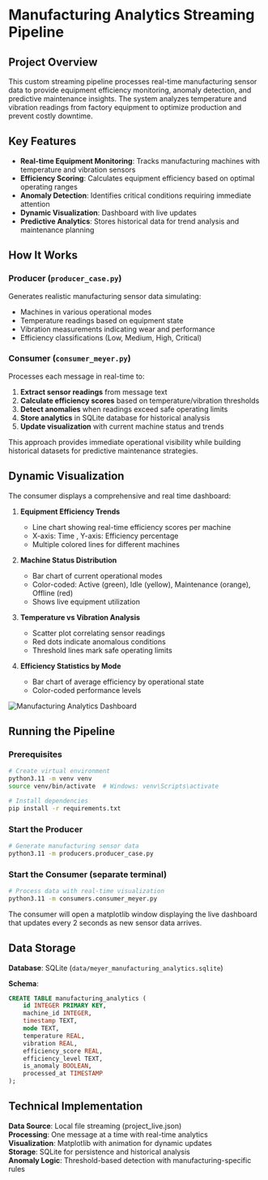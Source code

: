 # Manufacturing Analytics Streaming Pipeline

## Project Overview

This custom streaming pipeline processes real-time manufacturing sensor data to provide equipment efficiency monitoring, anomaly detection, and predictive maintenance insights. The system analyzes temperature and vibration readings from factory equipment to optimize production and prevent costly downtime.

## Key Features

- **Real-time Equipment Monitoring**: Tracks manufacturing machines with temperature and vibration sensors
- **Efficiency Scoring**: Calculates equipment efficiency based on optimal operating ranges
- **Anomaly Detection**: Identifies critical conditions requiring immediate attention
- **Dynamic Visualization**: Dashboard with live updates
- **Predictive Analytics**: Stores historical data for trend analysis and maintenance planning

## How It Works

### Producer (`producer_case.py`)
Generates realistic manufacturing sensor data simulating:
- Machines in various operational modes
- Temperature readings based on equipment state
- Vibration measurements indicating wear and performance
- Efficiency classifications (Low, Medium, High, Critical)

### Consumer (`consumer_meyer.py`)
Processes each message in real-time to:
1. **Extract sensor readings** from message text
2. **Calculate efficiency scores** based on temperature/vibration thresholds
3. **Detect anomalies** when readings exceed safe operating limits
4. **Store analytics** in SQLite database for historical analysis
5. **Update visualization** with current machine status and trends

This approach provides immediate operational visibility while building historical datasets for predictive maintenance strategies.

## Dynamic Visualization

The consumer displays a comprehensive and real time dashboard:

1. **Equipment Efficiency Trends**
   - Line chart showing real-time efficiency scores per machine
   - X-axis: Time , Y-axis: Efficiency percentage
   - Multiple colored lines for different machines

2. **Machine Status Distribution**
   - Bar chart of current operational modes
   - Color-coded: Active (green), Idle (yellow), Maintenance (orange), Offline (red)
   - Shows live equipment utilization

3. **Temperature vs Vibration Analysis**
   - Scatter plot correlating sensor readings
   - Red dots indicate anomalous conditions
   - Threshold lines mark safe operating limits

4. **Efficiency Statistics by Mode**
   - Bar chart of average efficiency by operational state
   - Color-coded performance levels

![Manufacturing Analytics Dashboard](images/dashboard_screenshot.png)

## Running the Pipeline

### Prerequisites
```bash
# Create virtual environment
python3.11 -m venv venv
source venv/bin/activate  # Windows: venv\Scripts\activate

# Install dependencies  
pip install -r requirements.txt
```

### Start the Producer
```bash
# Generate manufacturing sensor data
python3.11 -m producers.producer_case.py
```

### Start the Consumer (separate terminal)
```bash
# Process data with real-time visualization
python3.11 -m consumers.consumer_meyer.py
```

The consumer will open a matplotlib window displaying the live dashboard that updates every 2 seconds as new sensor data arrives.

## Data Storage

**Database**: SQLite (`data/meyer_manufacturing_analytics.sqlite`)

**Schema**:
```sql
CREATE TABLE manufacturing_analytics (
    id INTEGER PRIMARY KEY,
    machine_id INTEGER,
    timestamp TEXT,
    mode TEXT,
    temperature REAL,
    vibration REAL,
    efficiency_score REAL,
    efficiency_level TEXT,
    is_anomaly BOOLEAN,
    processed_at TIMESTAMP
);
```

## Technical Implementation

**Data Source**: Local file streaming (project_live.json)  
**Processing**: One message at a time with real-time analytics  
**Visualization**: Matplotlib with animation for dynamic updates  
**Storage**: SQLite for persistence and historical analysis  
**Anomaly Logic**: Threshold-based detection with manufacturing-specific rules